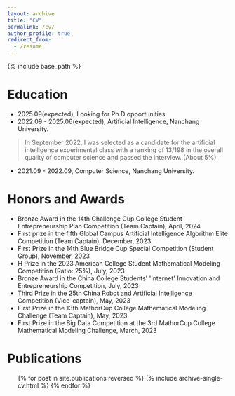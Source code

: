 ```yaml
---
layout: archive
title: "CV"
permalink: /cv/
author_profile: true
redirect_from:
  - /resume
---
```


{% include base_path %}

Education
======
* 2025.09(expected), Looking for Ph.D opportunities
* 2022.09 - 2025.06(expected), Artificial Intelligence, Nanchang University.
> In September 2022, I was selected as a candidate for the artificial intelligence experimental class with a ranking of 13/198 in the overall quality of computer science and passed the interview. (About 5%)
* 2021.09 - 2022.09, Computer Science, Nanchang University.

<!--
Work experience
======
* Spring 2024: Academic Pages Collaborator
  * Github University
  * Duties includes: Updates and improvements to template
  * Supervisor: The Users

* Fall 2015: Research Assistant
  * Github University
  * Duties included: Merging pull requests
  * Supervisor: Professor Hub

* Summer 2015: Research Assistant
  * Github University
  * Duties included: Tagging issues
  * Supervisor: Professor Git
-->


Honors and Awards
======
* Bronze Award in the 14th Challenge Cup College Student Entrepreneurship Plan Competition (Team Captain), April, 2024
* First prize in the fifth Global Campus Artificial Intelligence Algorithm Elite Competition (Team Captain), December, 2023
* First Prize in the 14th Blue Bridge Cup Special Competition (Student Group), November, 2023
* H Prize in the 2023 American College Student Mathematical Modeling Competition (Ratio: 25%), July, 2023
* Bronze Award in the China College Students' 'Internet' Innovation and Entrepreneurship Competition, July, 2023
* Third Prize in the 25th China Robot and Artificial Intelligence Competition (Vice-captain), May, 2023
* First Prize in the 13th MathorCup College Mathematical Modeling Challenge (Team Captain), May, 2023
* First Prize in the Big Data Competition at the 3rd MathorCup College Mathematical Modeling Challenge, March, 2023

Publications
======
  <ul>{% for post in site.publications reversed %}
    {% include archive-single-cv.html %}
  {% endfor %}</ul>

<!--
Skills
======
* Skill 1
* Skill 2
  * Sub-skill 2.1
  * Sub-skill 2.2
  * Sub-skill 2.3
* Skill 3
-->

<!--
Talks
======
  <ul>{% for post in site.talks reversed %}
    {% include archive-single-talk-cv.html  %}
  {% endfor %}</ul>
  
Teaching
======
  <ul>{% for post in site.teaching reversed %}
    {% include archive-single-cv.html %}
  {% endfor %}</ul>
  
Service and leadership
======
* Currently signed in to 43 different slack teams
-->
